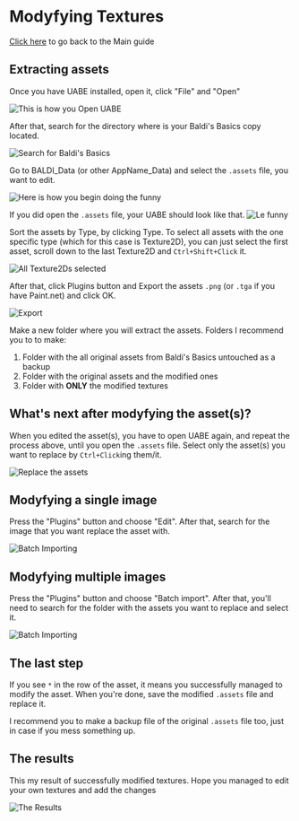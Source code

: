 # Modyfying Textures
[Click here](README.md) to go back to the Main guide
## Extracting assets
Once you have UABE installed, open it, click "File" and "Open"

![This is how you Open UABE](images/textures/open-uabe.png)

After that, search for the directory where is your Baldi's Basics copy located.

![Search for Baldi's Basics](images/textures/where-baldi.png)

Go to BALDI_Data (or other AppName_Data) and select the `.assets` file, you want to edit.

![Here is how you begin doing the funny](images/textures/open-assets-file.png)

If you did open the `.assets` file, your UABE should look like that.
![Le funny](images/textures/let-the-funny-begin.png)

Sort the assets by Type, by clicking Type. To select all assets with the one specific type (which for this case is Texture2D), you can just select the first asset, scroll down to the last Texture2D and `Ctrl+Shift+Click` it.

![All Texture2Ds selected](images/textures/all-textures2d-selected.png)

After that, click Plugins button and Export the assets `.png` (or `.tga` if you have Paint.net) and click OK.

![Export](images/textures/export-to-png.png)

Make a new folder where you will extract the assets.
Folders I recommend you to to make:
1. Folder with the all original assets from Baldi's Basics untouched as a backup
2. Folder with the original assets and the modified ones
3. Folder with **ONLY** the modified textures

## What's next after modyfying the asset(s)?

When you edited the asset(s), you have to open UABE again, and repeat the process above, until you open the `.assets` file.
Select only the asset(s) you want to replace by `Ctrl+Click`ing them/it.

![Replace the assets](images/textures/ctrlClick.png)

## Modyfying a single image

Press the "Plugins" button and choose "Edit". After that, search for the image that you want replace the asset with.

![Batch Importing](images/textures/editingTheImage.png)


## Modyfying multiple images

Press the "Plugins" button and choose "Batch import". After that, you'll need to search for the folder with the assets you want to replace and select it.

![Batch Importing](images/textures/batchImporting.png)

## The last step

If you see `*` in the row of the asset, it means you successfully managed to modify the asset.
When you're done, save the modified `.assets` file and replace it.

I recommend you to make a backup file of the original `.assets` file too, just in case if you mess something up.

## The results

This my result of successfully modified textures. Hope you managed to edit your own textures and add the changes

![The Results](images/textures/resultScreen.png)
